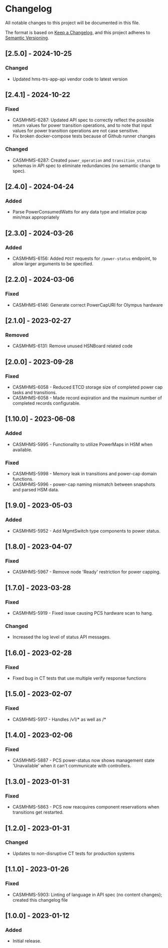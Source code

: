 # Changelog

All notable changes to this project will be documented in this file.

The format is based on [Keep a Changelog](https://keepachangelog.com/en/1.0.0/),
and this project adheres to [Semantic Versioning](https://semver.org/spec/v2.0.0.html).

## [2.5.0] - 2024-10-25

### Changed

- Updated hms-trs-app-api vendor code to latest version

## [2.4.1] - 2024-10-22

### Fixed

- CASMHMS-6287: Updated API spec to correctly reflect the possible return values for
  power transition operations, and to note that input values for power transition
  operations are not case sensitive.
- Fix broken docker-compose tests because of Github runner changes

### Changed

- CASMHMS-6287: Created `power_operation` and `transition_status` schemas in API spec
  to eliminate redundancies (no semantic change to spec).

## [2.4.0] - 2024-04-24

### Added

- Parse PowerConsumedWatts for any data type and intialize pcap min/max appropriately

## [2.3.0] - 2024-03-26

### Added

- CASMHMS-6156: Added `POST` requests for `/power-status` endpoint, to allow larger
  arguments to be specified.

## [2.2.0] - 2024-03-06

### Fixed

- CASMHMS-6146: Generate correct PowerCapURI for Olympus hardware

## [2.1.0] - 2023-02-27

### Removed

- CASMHMS-6131: Remove unused HSNBoard related code


## [2.0.0] - 2023-09-28

### Fixed

- CASMHMS-6058 - Reduced ETCD storage size of completed power cap tasks and transitions.
- CASMHMS-6058 - Made record expiration and the maximum number of completed records configurable.

## [1.10.0] - 2023-06-08

### Added

- CASMHMS-5995 - Functionality to utilize PowerMaps in HSM when available.

### Fixed

- CASMHMS-5998 - Memory leak in transitions and power-cap domain functions.
- CASMHMS-5996 - power-cap naming mismatch between snapshots and parsed HSM data.

## [1.9.0] - 2023-05-03

### Added

- CASMHMS-5952 - Add MgmtSwitch type components to power status.

## [1.8.0] - 2023-04-07

### Fixed

- CASMHMS-5967 - Remove node 'Ready' restriction for power capping.

## [1.7.0] - 2023-03-28

### Fixed

- CASMHMS-5919 - Fixed issue causing PCS hardware scan to hang.

### Changed

- Increased the log level of status API messages.

## [1.6.0] - 2023-02-28

### Fixed

- Fixed bug in CT tests that use multiple verify response functions

## [1.5.0] - 2023-02-07

### Fixed

- CASMHMS-5917 - Handles /v1/* as well as /*

## [1.4.0] - 2023-02-06

### Fixed

- CASMHMS-5887 - PCS power-status now shows management state 'Unavailable' when it can't communicate with controllers.

## [1.3.0] - 2023-01-31

### Fixed

- CASMHMS-5863 - PCS now reacquires component reservations when transitions get restarted.

## [1.2.0] - 2023-01-31

### Changed

- Updates to non-disruptive CT tests for production systems

## [1.1.0] - 2023-01-26

### Fixed

- CASMHMS-5903: Linting of language in API spec (no content changes); created this changelog file

## [1.0.0] - 2023-01-12

### Added

- Initial release.
